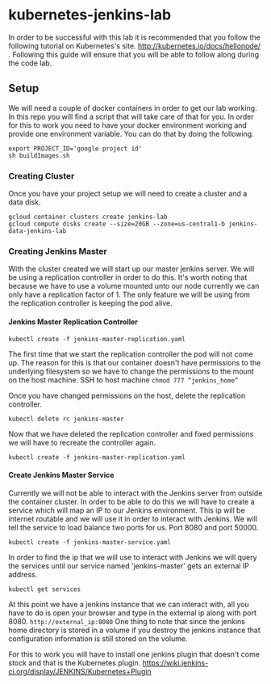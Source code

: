 # kubernetes-jenkins-lab
In order to be successful with this lab it is recommended that you follow the following tutorial on Kubernetes's site.  http://kubernetes.io/docs/hellonode/ .  Following this guide will ensure that you will be able to follow along during the code lab.

## Setup
We will need a couple of docker containers in order to get our lab working.  In this repo you will find a script that will take care of that for you.  In order for this to work you need to have your docker environment working and provide one environment variable.  You can do that by doing the following.
```
export PROJECT_ID='google project id'
sh buildImages.sh
```

### Creating Cluster
Once you have your project setup we will need to create a cluster and a data disk.

```
gcloud container clusters create jenkins-lab
gcloud compute disks create --size=20GB --zone=us-central1-b jenkins-data-jenkins-lab
```

### Creating Jenkins Master
With the cluster created we will start up our master jenkins server.  We will be using a replication controller in order to do this.  It's worth noting that because we have to use a volume mounted unto our node currently we can only have a replication factor of 1. The only feature we will be using from the replication controller is keeping the pod alive.

#### Jenkins Master Replication Controller
```kubectl create -f jenkins-master-replication.yaml```

The first time that we start the replication controller the pod will not come up.  The reason for this is that our container doesn't have permissions to the underlying filesystem so we have to change the permissions to the mount on the host machine.  SSH to host machine `chmod 777 “jenkins_home”`

Once you have changed permissions on the host, delete the replication controller.

```kubectl delete rc jenkins-master```

Now that we have deleted the replication controller and fixed permissions we will have to recreate the controller again.

`kubectl create -f jenkins-master-replication.yaml`

#### Create Jenkins Master Service
Currently we will not be able to interact with the Jenkins server from outside the container cluster.  In order to be able to do this we will have to create a service which will map an IP to our Jenkins environment.  This ip will be internet routable and we will use it in order to interact with Jenkins.  We will tell the service to load balance two ports for us.  Port 8080 and port 50000.

```kubectl create -f jenkins-master-service.yaml```

In order to find the ip that we will use to interact with Jenkins we will query the services until our service named 'jenkins-master' gets an external IP address.

```kubectl get services```

At this point we have a jenkins instance that we can interact with, all you have to do is open your browser and type in the external ip along with port 8080.  `http://external_ip:8080`
One thing to note that since the jenkins home directory is stored in a volume if you destroy the jenkins instance that configuration information is still stored on the volume.

For this to work you will have to install one jenkins plugin that doesn't come stock and that is the Kubernetes plugin.  https://wiki.jenkins-ci.org/display/JENKINS/Kubernetes+Plugin

